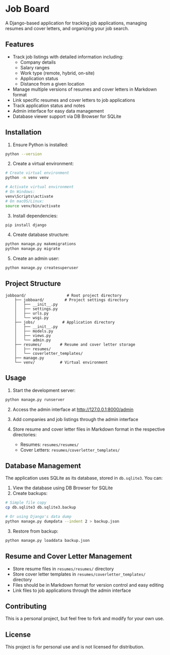 # Job Board

A Django-based application for tracking job applications, managing resumes and cover letters, and organizing your job search.

## Features

- Track job listings with detailed information including:
  - Company details
  - Salary ranges
  - Work type (remote, hybrid, on-site)
  - Application status
  - Distance from a given location
- Manage multiple versions of resumes and cover letters in Markdown format
- Link specific resumes and cover letters to job applications
- Track application status and notes
- Admin interface for easy data management
- Database viewer support via DB Browser for SQLite

## Installation

1. Ensure Python is installed:
```bash
python --version
```

2. Create a virtual environment:
```bash
# Create virtual environment
python -m venv venv

# Activate virtual environment
# On Windows:
venv\Scripts\activate
# On macOS/Linux:
source venv/bin/activate
```

3. Install dependencies:
```bash
pip install django
```

4. Create database structure:
```bash
python manage.py makemigrations
python manage.py migrate
```

5. Create an admin user:
```bash
python manage.py createsuperuser
```

## Project Structure

```
jobboard/                  # Root project directory
    ├── jobboard/         # Project settings directory
    │   ├── __init__.py
    │   ├── settings.py
    │   ├── urls.py
    │   └── wsgi.py
    ├── jobs/            # Application directory
    │   ├── __init__.py
    │   ├── models.py
    │   ├── views.py
    │   └── admin.py
    ├── resumes/        # Resume and cover letter storage
    │   ├── resumes/
    │   └── coverletter_templates/
    ├── manage.py
    └── venv/           # Virtual environment
```

## Usage

1. Start the development server:
```bash
python manage.py runserver
```

2. Access the admin interface at http://127.0.0.1:8000/admin

3. Add companies and job listings through the admin interface

4. Store resume and cover letter files in Markdown format in the respective directories:
   - Resumes: `resumes/resumes/`
   - Cover Letters: `resumes/coverletter_templates/`

## Database Management

The application uses SQLite as its database, stored in `db.sqlite3`. You can:

1. View the database using DB Browser for SQLite
2. Create backups:
```bash
# Simple file copy
cp db.sqlite3 db.sqlite3.backup

# Or using Django's data dump
python manage.py dumpdata --indent 2 > backup.json
```

3. Restore from backup:
```bash
python manage.py loaddata backup.json
```

## Resume and Cover Letter Management

- Store resume files in `resumes/resumes/` directory
- Store cover letter templates in `resumes/coverletter_templates/` directory
- Files should be in Markdown format for version control and easy editing
- Link files to job applications through the admin interface

## Contributing

This is a personal project, but feel free to fork and modify for your own use.

## License

This project is for personal use and is not licensed for distribution.